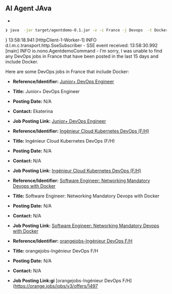 ## AI Agent JAva

-
```sh 
❯ java  -jar target/agentdemo-0.1.jar -v -c France -j Devops  -t Docker
```
}
13:58:18.941 [HttpClient-1-Worker-1] INFO  d.l.m.c.transport.http.SseSubscriber - SSE event received:
13:58:30.992 [main] INFO  io.nono.AgentdemoCommand - I'm sorry, I was unable to find any DevOps jobs in France that have been posted in the last 15 days and include Docker.

Here are some DevOps jobs in France that include Docker:

- **Reference/Identifier:** [Junior+ DevOps Engineer](https://maddevs.io/careers/junior-devops-engineer/)
- **Title:** Junior+ DevOps Engineer
- **Posting Date:** N/A
- **Contact:** Ekaterina
- **Job Posting Link:** [Junior+ DevOps Engineer](https://maddevs.io/careers/junior-devops-engineer/)

- **Reference/Identifier:** [Ingénieur Cloud Kubernetes DevOps (F/H)](https://www.3ds.com/fr/careers/jobs/ingenieur-cloud-kubernetes-devops-f-h-543749)
- **Title:** Ingénieur Cloud Kubernetes DevOps (F/H)
- **Posting Date:** N/A
- **Contact:** N/A
- **Job Posting Link:** [Ingénieur Cloud Kubernetes DevOps (F/H)](https://www.3ds.com/fr/careers/jobs/ingenieur-cloud-kubernetes-devops-f-h-543749)

- **Reference/Identifier:** [Software Engineer: Networking Mandatory Devops with Docker](https://jobs.cisco.com/jobs/ProjectDetail/Software-Engineer-Networking-Mandatory-Devops-with-Docker-Linux-based-infrastructures-GitHub-Jira-CI-CD-Pipelines-Jenkins-10-Years/1444161?projectId=1444161)
- **Title:** Software Engineer: Networking Mandatory Devops with Docker
- **Posting Date:** N/A
- **Contact:** N/A
- **Job Posting Link:** [Software Engineer: Networking Mandatory Devops with Docker](https://jobs.cisco.com/jobs/ProjectDetail/Software-Engineer-Networking-Mandatory-Devops-with-Docker-Linux-based-infrastructures-GitHub-Jira-CI-CD-Pipelines-Jenkins-10-Years/1444161?projectId=1444161)

- **Reference/Identifier:** [orangejobs-Ingénieur DevOps F/H](https://orange.jobs/jobs/v3/offers/149702?lang=fr)
- **Title:** orangejobs-Ingénieur DevOps F/H
- **Posting Date:** N/A
- **Contact:** N/A
- **Job Posting Link:gi** [orangejobs-Ingénieur DevOps F/H](https://orange.jobs/jobs/v3/offers/1497
